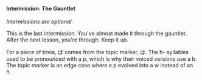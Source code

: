 
#### Intermission: The Gauntlet


*Intermissions are optional.*


This is the last intermission. You've almost made it through the gauntlet. After the next lesson, you're through. Keep it up.


For a piece of trivia, ば comes from the topic marker, は. The h- syllables used to be pronounced with a p, which is why their voiced versions use a b. The topic marker is an edge case where a p evolved into a w instead of an h.


